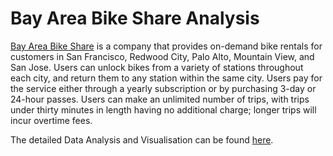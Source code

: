 # Bay Area Bike Share Analysis

[Bay Area Bike Share](http://www.bayareabikeshare.com/) is a company that provides on-demand bike rentals for customers in San Francisco, Redwood City, Palo Alto, Mountain View, and San Jose. Users can unlock bikes from a variety of stations throughout each city, and return them to any station within the same city. Users pay for the service either through a yearly subscription or by purchasing 3-day or 24-hour passes. Users can make an unlimited number of trips, with trips under thirty minutes in length having no additional charge; longer trips will incur overtime fees.

The detailed Data Analysis and Visualisation can be found [here](https://github.com/Asutosh989/Data-Analysis-of-BABS-Dataset/blob/master/final_analysis/bab_visual.ipynb).
